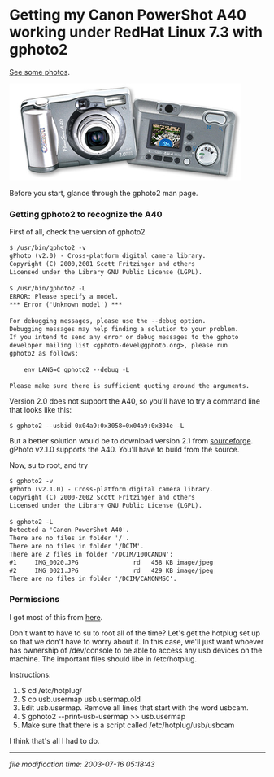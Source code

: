 Getting my Canon PowerShot A40 working under RedHat Linux 7.3 with gphoto2
==========================================================================

[See some photos](/p/photos/).

![pic of A40](/images/A40.jpg)

Before you start, glance through the gphoto2 man page.

### Getting gphoto2 to recognize the A40

First of all, check the version of gphoto2

    
    $ /usr/bin/gphoto2 -v
    gPhoto (v2.0) - Cross-platform digital camera library.
    Copyright (C) 2000,2001 Scott Fritzinger and others
    Licensed under the Library GNU Public License (LGPL).
    
    $ /usr/bin/gphoto2 -L
    ERROR: Please specify a model.
    *** Error ('Unknown model') ***
    
    For debugging messages, please use the --debug option.
    Debugging messages may help finding a solution to your problem.
    If you intend to send any error or debug messages to the gphoto
    developer mailing list <gphoto-devel@gphoto.org>, please run
    gphoto2 as follows:
    
        env LANG=C gphoto2 --debug -L
    
    Please make sure there is sufficient quoting around the arguments.
    

Version 2.0 does not support the A40, so you'll have to try a command line that looks like this:

    
    $ gphoto2 --usbid 0x04a9:0x3058=0x04a9:0x304e -L
    

But a better solution would be to download version 2.1 from [sourceforge](http://prdownloads.sourceforge.net/gphoto/gphoto2-2.1.0.tar.gz). gPhoto v2.1.0 supports the A40. You'll have to build from the source.

Now, su to root, and try

    
    $ gphoto2 -v
    gPhoto (v2.1.0) - Cross-platform digital camera library.
    Copyright (C) 2000-2002 Scott Fritzinger and others
    Licensed under the Library GNU Public License (LGPL).
    
    $ gphoto2 -L
    Detected a 'Canon PowerShot A40'.
    There are no files in folder '/'.
    There are no files in folder '/DCIM'.
    There are 2 files in folder '/DCIM/100CANON':
    #1     IMG_0020.JPG               rd   458 KB image/jpeg
    #2     IMG_0021.JPG               rd   429 KB image/jpeg
    There are no files in folder '/DCIM/CANONMSC'.
    

### Permissions

I got most of this from [here](http://n-dimensional.de/projects/digicam/The_gPhoto2_Manual/html/permissions-usb.html).

Don't want to have to su to root all of the time? Let's get the hotplug set up so that we don't have to worry about it. In this case, we'll just want whoever has ownership of /dev/console to be able to access any usb devices on the machine. The important files should libe in /etc/hotplug.

Instructions:

1.  $ cd /etc/hotplug/
2.  $ cp usb.usermap usb.usermap.old
3.  Edit usb.usermap. Remove all lines that start with the word usbcam.
4.  $ gphoto2 --print-usb-usermap >> usb.usermap
5.  Make sure that there is a script called /etc/hotplug/usb/usbcam

I think that's all I had to do.

* * *

<div class="rightside"><em>file modification time: 2003-07-16 05:18:43</em></div>
